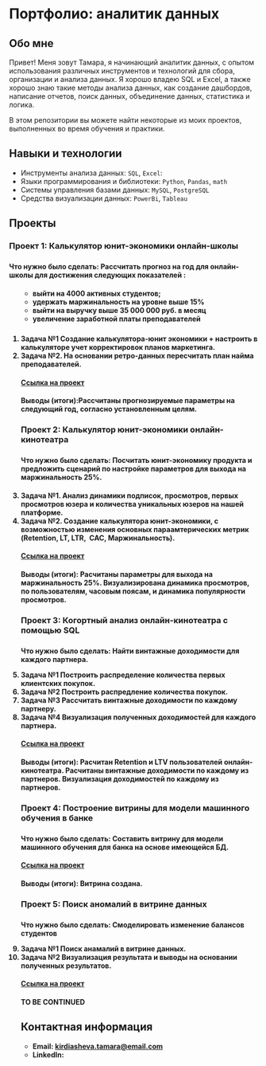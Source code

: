 # Портфолио: аналитик данных

## Обо мне  

Привет! Меня зовут Тамара, я начинающий аналитик данных, с опытом использования различных инструментов и технологий для сбора, организации и анализа данных. 
Я хорошо владею SQL и Excel, а также хорошо знаю такие методы анализа данных, как создание дашбордов, написание отчетов, поиск данных, объединение данных, статистика и логика.

В этом репозитории вы можете найти некоторые из моих проектов, выполненных во время обучения и практики.
<br>

## Навыки и технологии
- Инструменты анализа данных: ``SQL``, ``Excel``: 
- Языки программирования и библиотеки: ``Python``, ``Pandas``, ``math`` 
- Системы управления базами данных: ``MySQL``, ``PostgreSQL``
- Средства визуализации данных: ``PowerBi``, ``Tableau``


## Проекты

<p><h3> Проект 1: Калькулятор юнит-экономики онлайн-школы<h3></p> 
<p><h4> Что нужно было сделать: Рассчитать прогноз на год для онлайн-школы для достижения следующих показателей :<h4><p>
<ol>
<ul>
<li> выйти на 4000 активных студентов;</li>
<li> удержать маржинальность на уровне выше 15%</li>
<li> выйти на выручку выше 35 000 000 руб. в месяц</li>
<li> увеличение заработной платы преподавателей</li><h5></ul>
<p> 
<li>Задача №1 Создание калькулятора-юнит экономики + настроить в калькуляторе учет корректировок планов маркетинга.</li>  
<li>Задача №2. На основании ретро-данных пересчитать план найма преподавателей.</li>
</p>
<p>
<h4><a href="https://docs.google.com/spreadsheets/d/1PPoHrwe7GlqwvhfOBg4l-c8zc4Qhu9loflr3Sffcrck/edit?usp=sharing">Ссылка на проект</a><h4>
 
<p><h4>Выводы (итоги):Рассчитаны прогнозируемые параметры на следующий год, согласно установленным целям.</p><h4>

<p><h3> Проект 2: Калькулятор юнит-экономики онлайн-кинотеатра<h3></p>
<p><h4> Что нужно было сделать: Посчитать юнит-экономику продукта и предложить сценарий по настройке параметров для выхода на маржинальность 25%.<h4><p>
<p>
<li>Задача №1. Анализ динамики подписок, просмотров, первых просмотров юзера и количества уникальных юзеров на нашей платформе.</li>
<li>Задача №2. Создание калькулятора юнит-экономики, с возможностью изменения основных параамтерических метрик (Retention, LT,  LTR,  CAC, Маржинальность).</li>
</p>
<p>
<h4><a href="https://docs.google.com/presentation/d/11yttH-shCBfGj7MqeJ2MImUGV2p-4RL8/edit?usp=sharing&ouid=100628878406929974425&rtpof=true&sd=true">Ссылка на проект</a><h4>
 
<p><h4>Выводы (итоги): Расчитаны параметры для выхода на маржинальность 25%. Визуализирована динамика просмотров, по пользователям, часовым поясам, и динамика популярности просмотров.</p><h4>

<p><h3> Проект 3: Когортный анализ онлайн-кинотеатра с помощью SQL</p><h3>
<p><h4> Что нужно было сделать: Найти винтажные доходимости для каждого партнера.<p>
<p>
<li>Задача №1 Построить распределение количества первых клиентских покупок.</li>
<li>Задача №2 Построить распредление количества покупок.</li>
<li>Задача №3 Рассчитать винтажные доходимости по каждому партнеру.</li>
<li>Задача №4 Визуализация полученных доходимостей для каждого партнера.</li>
</p>
<p>
<h4><a href="https://docs.google.com/spreadsheets/d/1-8B0LTyAIs12K9LL9S2Gp4WF5TBMNAbi/edit?usp=sharing&ouid=100628878406929974425&rtpof=true&sd=true" >Ссылка на проект</a></h4>

<p><h4>Выводы (итоги): Расчитан Retention и LTV пользователей онлайн-кинотеатра. Расчитаны винтажные доходимости по каждому из партнеров. Визуализация доходимостей по каждому из партнеров.</p><h4>

<p><h3> Проект 4: Построение витрины для модели машинного обучения в банке </p><h3>
<p><h4> Что нужно было сделать: Cоставить витрину для модели машинного обучения для банка на основе имеющейся БД.</p><h4>
 
<h4><a href="https://docs.google.com/spreadsheets/d/1OxlCwOC1IchLd9FARaD4arCrzy81TdVr/edit?usp=sharing&ouid=100628878406929974425&rtpof=true&sd=true">Ссылка на проект</a></h4>
<p><h4>Выводы (итоги): Витрина создана.<h4></p>

<p><h3> Проект 5: Поиск аномалий в витрине данных </p><h3> 
<p><h4> Что нужно было сделать: Смоделировать изменение балансов студентов<p>
<p>
<li>Задача №1 Поиск анамалий в витрине данных.</li>
<li>Задача №2 Визуализация результата и выводы на основании полученных результатов.</li>

<h4><a href="https://docs.google.com/spreadsheets/d/1rwL-xNVorFwVVjDHx6kqrNxbSVA7rd9r/edit?usp=sharing&ouid=100628878406929974425&rtpof=true&sd=true">Ссылка на проект</a><h4>
 
<p> TO BE CONTINUED 

## Контактная информация
- Email: kirdiasheva.tamara@email.com
- LinkedIn:
